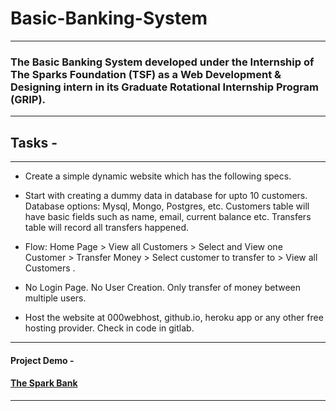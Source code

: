 # Basic-Banking-System
***

### The Basic Banking System developed under the Internship of The Sparks Foundation (TSF)  as a Web Development &amp; Designing intern in its Graduate Rotational Internship Program (GRIP).
***

## Tasks -
***

* Create a simple dynamic website which has the following specs.

* Start with creating a dummy data in database for upto 10
customers. Database options: Mysql, Mongo, Postgres, etc.
Customers table will have basic fields such as name, email,
current balance etc. Transfers table will record all transfers
happened.

* Flow: Home Page > View all Customers > Select and View one
Customer > Transfer Money > Select customer to transfer to >
View all Customers .

* No Login Page. No User Creation. Only transfer of money
between multiple users.

* Host the website at 000webhost, github.io, heroku app or any
other free hosting provider. Check in code in gitlab.

***

#### Project Demo - 

#### [The Spark Bank](https://ajaykharat.000webhostapp.com/)

***

